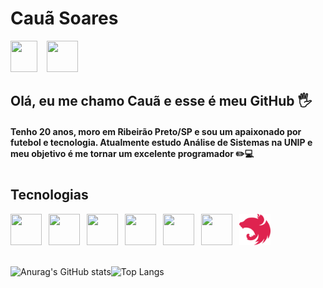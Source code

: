 # **Cauã Soares**

<div>
<a href = "https://www.linkedin.com/in/ocauasoares/" target="_blank">
<img src="https://cdn.jsdelivr.net/gh/devicons/devicon/icons/linkedin/linkedin-original.svg" width="43" height="50"/></a>
&ensp;
<a href = "mailto:casoares016@gmail.com" target="_blank">
<img src="https://cdn.icon-icons.com/icons2/272/PNG/512/Gmail_29991.png" width="50" height="50"></a>
</div>

## Olá, eu me chamo Cauã e esse é meu GitHub 🖐️

#### Tenho 20 anos, moro em Ribeirão Preto/SP e sou um apaixonado por futebol e tecnologia. Atualmente estudo Análise de Sistemas na UNIP e meu objetivo é me tornar um excelente programador ✏️💻

#

## Tecnologias

<div>
<img src="https://cdn.jsdelivr.net/gh/devicons/devicon/icons/c/c-original.svg" width="50" height="50" />
&ensp;<img src="https://cdn.jsdelivr.net/gh/devicons/devicon/icons/html5/html5-original.svg" width="50" height="50" />
&ensp;<img src="https://cdn.jsdelivr.net/gh/devicons/devicon/icons/css3/css3-original.svg" width="50" height="50" />
&ensp;<img src="https://cdn.jsdelivr.net/gh/devicons/devicon/icons/javascript/javascript-original.svg" width="50" height="50" />
&ensp;<img src="https://cdn.jsdelivr.net/gh/devicons/devicon/icons/typescript/typescript-original.svg" width="50" height="50" />
&ensp;<img src="https://cdn.jsdelivr.net/gh/devicons/devicon/icons/nodejs/nodejs-original.svg" width="50" height="50" />
&ensp;<img src="https://raw.githubusercontent.com/devicons/devicon/6910f0503efdd315c8f9b858234310c06e04d9c0/icons/nestjs/nestjs-original.svg" width="50" height="50" />          
</div>

<br/>

![Anurag's GitHub stats](https://github-readme-stats-sigma-five.vercel.app/api?username=ocsoares&show_icons=true&theme=tokyonight)![Top Langs](https://github-readme-stats-sigma-five.vercel.app/api/top-langs/?username=ocsoares&layout=compact&theme=tokyonight)
